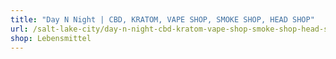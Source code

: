 ```yaml
---
title: "Day N Night | CBD, KRATOM, VAPE SHOP, SMOKE SHOP, HEAD SHOP"
url: /salt-lake-city/day-n-night-cbd-kratom-vape-shop-smoke-shop-head-shop/
shop: Lebensmittel
---
```

